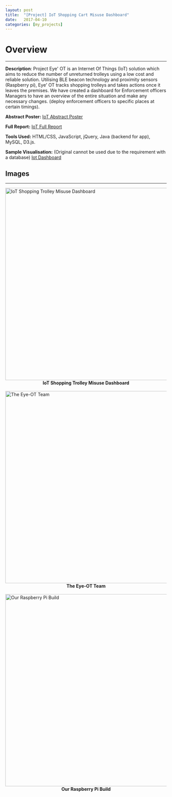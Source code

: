 ```yaml
---
layout: post
title:  "[Project] IoT Shopping Cart Misuse Dashboard"
date:   2017-04-10
categories: [my_projects]
---
```


# Overview #
--- 
**Description**: Project Eye' OT is an Internet Of Things (IoT) solution which aims to reduce the number of unreturned trolleys using a low cost and reliable solution. Utilising BLE beacon technology and proximity sensors (Raspberry pi), Eye' OT tracks shopping trolleys and takes actions once it leaves the premises. We have created a dashboard for Enforcement officers Managers to have an overview of the entire situation and make any necessary changes. (deploy enforcement officers to specific places at certain timings). 

**Abstract Poster:** [IoT Abstract Poster](http://www.datayse.com/static/img/blogpost/2017-04-10-IOT-pic-2.jpg)

**Full Report:** [IoT Full Report](https://drive.google.com/file/d/1BdkCrz4kynQ7G3savUpAz6CvczAuqWeu/view?usp=sharing)

**Tools Used:** HTML/CSS, JavaScript, jQuery, Java (backend for app), MySQL, D3.js.

**Sample Visualisation:** (Original cannot be used due to the requirement with a database) [Iot Dashboard](http://michaelomh.github.io/Iot_dashboard/)

## Images ##
---

<img class="img-responsive" src="http://www.datayse.com/static/img/blogpost/2017-04-10-IOT-pic-1.png" alt="IoT Shopping Trolley Misuse Dashboard" style="margin:0px auto;width:600px;"/>
<center><b>IoT Shopping Trolley Misuse Dashboard</b></center><br>

<img class="img-responsive" src="http://www.datayse.com/static/img/blogpost/2017-04-10-IOT-pic-4.jpg" alt="The Eye-OT Team" style="margin:0px auto;width:600px;"/>
<center><b>The Eye-OT Team</b></center><br>

<img class="img-responsive" src="http://www.datayse.com/static/img/blogpost/2017-04-10-IOT-pic-3.jpg" alt="Our Raspberry Pi Build" style="margin:0px auto;width:600px;"/>
<center><b>Our Raspberry Pi Build</b></center><br>